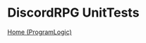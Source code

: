 # DiscordRPG UnitTests

[Home (ProgramLogic)](https://github.com/popandepo/DiscordRPG/tree/ProgramLogic)

<!-- CHANGE TO THIS!!! (https://github.com/popandepo/DiscordRPG)-->
